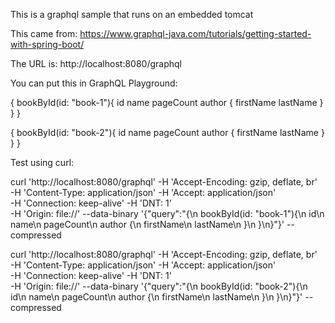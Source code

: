This is a graphql sample that runs on an embedded tomcat

This came from:
https://www.graphql-java.com/tutorials/getting-started-with-spring-boot/

The URL is:
http://localhost:8080/graphql

You can put this in GraphQL Playground:

{
  bookById(id: "book-1"){
    id
    name
    pageCount
    author {
      firstName
      lastName
    }
  }
}

{
  bookById(id: "book-2"){
    id
    name
    pageCount
    author {
      firstName
      lastName
    }
  }
}

Test using curl:

curl 'http://localhost:8080/graphql' -H 'Accept-Encoding: gzip, deflate, br' \
   -H 'Content-Type: application/json' -H 'Accept: application/json' \
   -H 'Connection: keep-alive' -H 'DNT: 1' \
   -H 'Origin: file://' --data-binary '{"query":"{\n  bookById(id: \"book-1\"){\n    id\n    name\n    pageCount\n    author {\n      firstName\n      lastName\n    }\n  }\n}"}' --compressed
   
   
curl 'http://localhost:8080/graphql' -H 'Accept-Encoding: gzip, deflate, br' \
   -H 'Content-Type: application/json' -H 'Accept: application/json' \
   -H 'Connection: keep-alive' -H 'DNT: 1' \
   -H 'Origin: file://' --data-binary '{"query":"{\n  bookById(id: \"book-2\"){\n    id\n    name\n    pageCount\n    author {\n      firstName\n      lastName\n    }\n  }\n}"}' --compressed